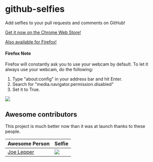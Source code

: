 github-selfies
==============

Add selfies to your pull requests and comments on GitHub!

[Get it now on the Chrome Web Store!](https://chrome.google.com/webstore/detail/github-selfies/ldnpkdnkgkogfnahcnldaedcoadjbkbl)

[Also available for Firefox!](https://addons.mozilla.org/en-US/firefox/addon/github-selfies/)

#### Firefox Note ####

Firefox will constantly ask you to use your webcam by default. To let it always use your webcam, do the following:

1. Type "about:config" in your address bar and hit Enter.
2. Search for "media.navigator.permission.disabled"
3. Set it to True.

![](http://i.imgur.com/ynB5qov.png)

## Awesome contributors

This project is much better now than it was at launch thanks to these people.

Awesome Person | Selfie
-------------- | ------
[Joe Lepper](github.com/joeLepper) | ![](https://camo.githubusercontent.com/fe6f151919b83cb46a4598293e3b26df05391d7a/687474703a2f2f692e696d6775722e636f6d2f615a396972764f2e676966)
